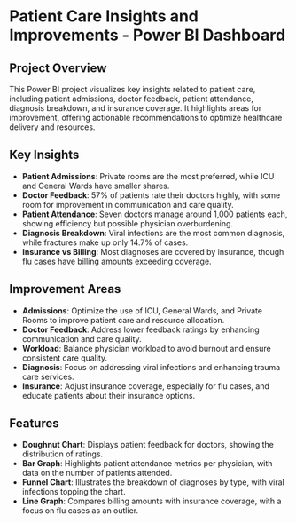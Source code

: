 # Patient Care Insights and Improvements - Power BI Dashboard

## Project Overview
This Power BI project visualizes key insights related to patient care, including patient admissions, doctor feedback, patient attendance, diagnosis breakdown, and insurance coverage. It highlights areas for improvement, offering actionable recommendations to optimize healthcare delivery and resources.

## Key Insights
- **Patient Admissions**: Private rooms are the most preferred, while ICU and General Wards have smaller shares.
- **Doctor Feedback**: 57% of patients rate their doctors highly, with some room for improvement in communication and care quality.
- **Patient Attendance**: Seven doctors manage around 1,000 patients each, showing efficiency but possible physician overburdening.
- **Diagnosis Breakdown**: Viral infections are the most common diagnosis, while fractures make up only 14.7% of cases.
- **Insurance vs Billing**: Most diagnoses are covered by insurance, though flu cases have billing amounts exceeding coverage.

## Improvement Areas
- **Admissions**: Optimize the use of ICU, General Wards, and Private Rooms to improve patient care and resource allocation.
- **Doctor Feedback**: Address lower feedback ratings by enhancing communication and care quality.
- **Workload**: Balance physician workload to avoid burnout and ensure consistent care quality.
- **Diagnosis**: Focus on addressing viral infections and enhancing trauma care services.
- **Insurance**: Adjust insurance coverage, especially for flu cases, and educate patients about their insurance options.

## Features
- **Doughnut Chart**: Displays patient feedback for doctors, showing the distribution of ratings.
- **Bar Graph**: Highlights patient attendance metrics per physician, with data on the number of patients attended.
- **Funnel Chart**: Illustrates the breakdown of diagnoses by type, with viral infections topping the chart.
- **Line Graph**: Compares billing amounts with insurance coverage, with a focus on flu cases as an outlier.
